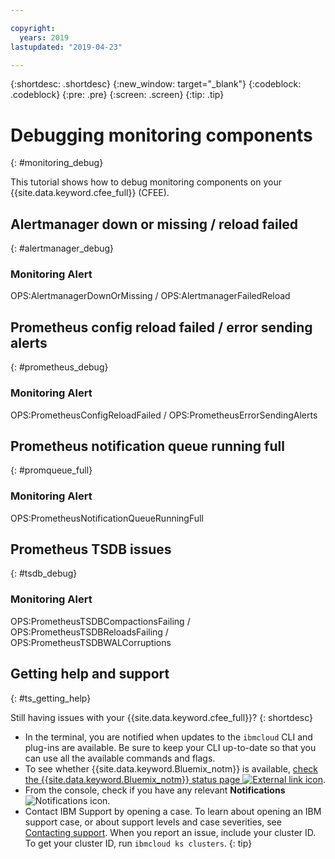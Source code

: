 ```yaml
---

copyright:
  years: 2019
lastupdated: "2019-04-23"

---
```


{:shortdesc: .shortdesc}
{:new_window: target="_blank"}
{:codeblock: .codeblock}
{:pre: .pre}
{:screen: .screen}
{:tip: .tip}

# Debugging monitoring components
{: #monitoring_debug}

This tutorial shows how to debug monitoring components on your {{site.data.keyword.cfee_full}} (CFEE).

## Alertmanager down or missing / reload failed
{: #alertmanager_debug}
### Monitoring Alert
OPS:AlertmanagerDownOrMissing / OPS:AlertmanagerFailedReload

## Prometheus config reload failed / error sending alerts
{: #prometheus_debug}
### Monitoring Alert
OPS:PrometheusConfigReloadFailed / OPS:PrometheusErrorSendingAlerts

## Prometheus notification queue running full
{: #promqueue_full}
### Monitoring Alert
OPS:PrometheusNotificationQueueRunningFull

## Prometheus TSDB issues
{: #tsdb_debug}
### Monitoring Alert
OPS:PrometheusTSDBCompactionsFailing / OPS:PrometheusTSDBReloadsFailing / OPS:PrometheusTSDBWALCorruptions

## Getting help and support
{: #ts_getting_help}

Still having issues with your {{site.data.keyword.cfee_full}}?
{: shortdesc}

-  In the terminal, you are notified when updates to the `ibmcloud` CLI and plug-ins are available. Be sure to keep your CLI up-to-date so that you can use all the available commands and flags.
-   To see whether {{site.data.keyword.Bluemix_notm}} is available, [check the {{site.data.keyword.Bluemix_notm}} status page ![External link icon](../icons/launch-glyph.svg "External link icon")](https://cloud.ibm.com/status?selected=status).
-   From the console, check if you have any relevant **Notifications** ![Notifications icon](../icons/Notification_PUP.svg "Notifications icon").
-   Contact IBM Support by opening a case. To learn about opening an IBM support case, or about support levels and case severities, see [Contacting support](/docs/get-support?topic=get-support-getting-customer-support#getting-customer-support).
When you report an issue, include your cluster ID. To get your cluster ID, run `ibmcloud ks clusters`.
{: tip}
